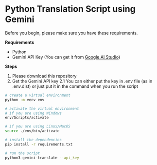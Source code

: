 # Python Translation Script using Gemini


Before you begin, please make sure you have these requirements.

**Requirements**
* Python
* Gemini API Key (You can get it from [Google AI Studio](https://aistudio.google.com/))

**Steps**
1. Please download this repository
2. Get the Gemini API key
    2.1 You can either put the key in .env file (as in .env.dist) or just put it in the command when you run the script
```bash
# create a virtual environment
python -m venv env

# activate the virtual environment
# if you are using Windows
env/Scripts/activate

# if you are using Linux/MacOS
source ./env/bin/activate

# install the dependencies
pip install -r requirements.txt

# run the script
python3 gemini-translate --api_key
```